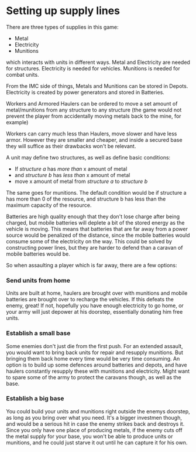 # Setting up supply lines

There are three types of supplies in this game:

* Metal
* Electricity
* Munitions

which interacts with units in different ways. Metal and Electricity are needed
for structures. Electricity is needed for vehicles. Munitions is needed for
combat units.

From the IMC side of things, Metals and Munitions can be stored in Depots.
Electricity is created by power generators and stored in Batteries.

Workers and Armored Haulers can be ordered to move a set amount of
metal/munitions from any structure to any structure (the game would not prevent
the player from accidentally moving metals back to the mine, for example)

Workers can carry much less than Haulers, move slower and have less armor.
However they are smaller and cheaper, and inside a secured base they will
suffice as their drawbacks won't be relevant.

A unit may define two structures, as well as define basic conditions:

* If *structure a* has *more than* x amount of metal
* and *structure b* has *less than* x amount of metal
* move x amount of metal from *structure a* to *structure b*

The same goes for munitions. The default condition would be if structure a
has more than 0 of the resource, and structure b has less than the maximum
capacity of the resource.

Batteries are high quality enough that they don't lose charge after being
charged, but mobile batteries will deplete a bit of the stored energy as the
vehicle is moving. This means that batteries that are far away from a power
source would be penalized of the distance, since the mobile batteries would
consume some of the electricity on the way. This could be solved by
constructing power lines, but they are harder to defend than a caravan of
mobile batteries would be.

So when assaulting a player which is far away, there are a few options:

### Send units from home

Units are built at home, haulers are brought over with munitions and mobile
batteries are brought over to recharge the vehicles. If this defeats the enemy,
great! If not, hopefully you have enough electricity to go home, or your army
will just depower at his doorstep, essentially donating him free units.

### Establish a small base

Some enemies don't just die from the first push. For an extended assault,
you would want to bring back units for repair and resupply munitions. But
bringing them back home every time would be very time consuming. An option
is to build up some defences around batteries and depots, and have haulers
constantly resupply these with munitions and electricity. Might want to
spare some of the army to protect the caravans though, as well as the base.

### Establish a big base

You could build your units and munitions right outside the enemys doorstep,
as long as you bring over what you need. It's a bigger investmen though, and
would be a serious hit in case the enemy strikes back and destroys it. Since
you only have one place of producing metals, if the enemy cuts off the metal
supply for your base, you won't be able to produce units or munitions, and he
could just starve it out until he can capture it for his own.
